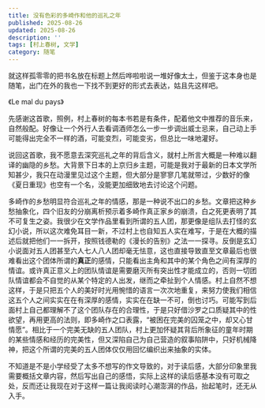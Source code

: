 ```yaml
---
title: 没有色彩的多崎作和他的巡礼之年
published: 2025-08-26
updated: 2025-08-26
description: ''
tags: [村上春树, 文学]
category: 随笔
---
```


就这样孤零零的把书名放在标题上然后哗啦啦说一堆好像太土，但鉴于这本身也是随笔，出门在外的我也一下找不到更好的形式去表达，姑且先这样吧。

《Le mal du pays》
			 
先感谢这首歌，照例，村上春树的每本书若是有条件，配着他文中推荐的音乐来，自然般配。好像让一个外行人去看调酒师怎么一步一步调出威士忌来，自己动上手可能得出完全不一样的酒，可能变烈，可能变劣，但总比一味地灌好。
			 
说回这首歌，我不愿意去深究巡礼之年的背后含义，就村上所言大概是一种难以翻译的幽隐的乡愁。大背景下日本的上京归乡主题，可能是我对于最新的日本文学所知甚少，我只在动漫里见过这个主题，但大部分是寥寥几笔就带过，少数好的像《夏日重现》也空有一个名，没能更加细致地去讨论这个问题。
			 
多崎作的乡愁明显符合巡礼之年的情感，那是一种说不出口的乡愁。文章把这种乡愁抽象化，四个旧友的分崩离析预示着多崎作真正家乡的崩溃，白之死更表明了其不可复生之姿。我很少在文学作品里看到所谓的五人团，那更像是组队去打怪的玄幻小说，所以这次难免耳目一新，不过村上也自知五人实在难写，于是在大概的描述后就把他们一一拆开，按照钱德勒的《漫长的告别》之法一一探寻。反倒是玄幻小说面对五人团甚至六人七人八人团却毫无怯意，这也直接导致直至文章最后也很难看出这个团体所谓的**真正**的感情，只能看出主角和其中的某个角色之间有深厚的情谊。或许真正意义上的团队情谊是需要磨灭所有突出性才能成立的，否则一切团队情谊都会不自觉的从某个特定的人出发，继而之牵扯到个人情感。村上自然不想这样，于是只把五个人的美好时光用惋惜的语言一次次地重复，来努力使我们相信这五个人之间实实在在有深厚的感情，实实在在缺一不可，倒也讨巧。可能写到后面村上自己都理解不了这个团队存在的合理性，于是只好借沙罗之口质疑其中的性欲望，再用更高的法则，即多崎作之口表露，“被困在完美的囚笼之中，却又心甘情愿”。相比于一个完美无缺的五人团队，村上更加怀疑其背后所象征的童年时期的某些情感和经历的完美性，但又深陷自己为自己营造的叙事陷阱中，只好机械降神，把这个所谓的完美的五人团体仅仅用回忆编织出来抽象的实体。
			 
不知道是不是小学经受了太多不想写的作文导致的，对于读后感，大部分印象里我需要概括文章内容，然后写出自己的感悟，实际上这样的读后感基本没有可取之处，反而还让我现在对于这样一篇让我阅读时心潮澎湃的作品，抬起笔时，还无从入手。